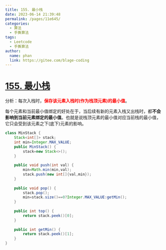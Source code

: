 ```yaml
---
title: 155. 最小栈
date: 2023-06-14 21:39:48
permalink: /pages/11e645/
categories:
  - 算法
  - 手撕算法
tags:
  - Leetcode
  - 手撕算法
author: 
  name: phan
  link: https://gitee.com/blage-coding
---
```

# [155. 最小栈](https://leetcode.cn/problems/min-stack/)

分析：每次入栈时，<font color="red">**保存该元素入栈时(作为栈顶元素)的最小值**</font>。

每个元素和当前最小值绑定的好处在于，当后续有新的元素入栈又出栈时，都**不会影响到当前元素绑定的最小值**。也就是说栈顶元素的最小值对应当前栈的最小值，它只会受到该元素之下(底下)元素的影响。

```java
class MinStack {
    Stack<int[]> stack;
    int min=Integer.MAX_VALUE;
    public MinStack() {
        stack=new Stack<>();
    }
    
    public void push(int val) {
        min=Math.min(min,val);
        stack.push(new int[]{val,min});
    }
    
    public void pop() {
        stack.pop();
        min=stack.size()==0?Integer.MAX_VALUE:getMin();
    }
    
    public int top() {
        return stack.peek()[0];
    }
    
    public int getMin() {
        return stack.peek()[1];
    }
}
```

